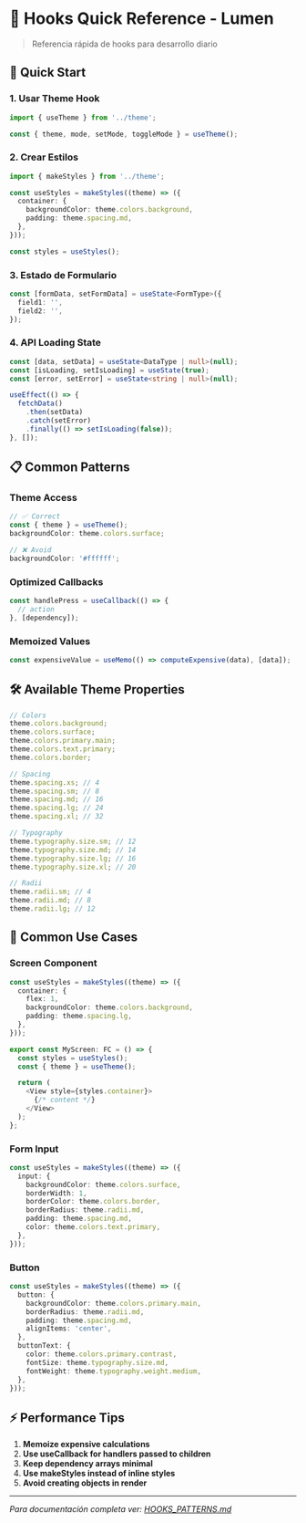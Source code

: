 # 🎣 Hooks Quick Reference - Lumen

> Referencia rápida de hooks para desarrollo diario

## 🚀 Quick Start

### 1. Usar Theme Hook

```typescript
import { useTheme } from '../theme';

const { theme, mode, setMode, toggleMode } = useTheme();
```

### 2. Crear Estilos

```typescript
import { makeStyles } from '../theme';

const useStyles = makeStyles((theme) => ({
  container: {
    backgroundColor: theme.colors.background,
    padding: theme.spacing.md,
  },
}));

const styles = useStyles();
```

### 3. Estado de Formulario

```typescript
const [formData, setFormData] = useState<FormType>({
  field1: '',
  field2: '',
});
```

### 4. API Loading State

```typescript
const [data, setData] = useState<DataType | null>(null);
const [isLoading, setIsLoading] = useState(true);
const [error, setError] = useState<string | null>(null);

useEffect(() => {
  fetchData()
    .then(setData)
    .catch(setError)
    .finally(() => setIsLoading(false));
}, []);
```

## 📋 Common Patterns

### Theme Access

```typescript
// ✅ Correct
const { theme } = useTheme();
backgroundColor: theme.colors.surface;

// ❌ Avoid
backgroundColor: '#ffffff';
```

### Optimized Callbacks

```typescript
const handlePress = useCallback(() => {
  // action
}, [dependency]);
```

### Memoized Values

```typescript
const expensiveValue = useMemo(() => computeExpensive(data), [data]);
```

## 🛠️ Available Theme Properties

```typescript
// Colors
theme.colors.background;
theme.colors.surface;
theme.colors.primary.main;
theme.colors.text.primary;
theme.colors.border;

// Spacing
theme.spacing.xs; // 4
theme.spacing.sm; // 8
theme.spacing.md; // 16
theme.spacing.lg; // 24
theme.spacing.xl; // 32

// Typography
theme.typography.size.sm; // 12
theme.typography.size.md; // 14
theme.typography.size.lg; // 16
theme.typography.size.xl; // 20

// Radii
theme.radii.sm; // 4
theme.radii.md; // 8
theme.radii.lg; // 12
```

## 🔧 Common Use Cases

### Screen Component

```typescript
const useStyles = makeStyles((theme) => ({
  container: {
    flex: 1,
    backgroundColor: theme.colors.background,
    padding: theme.spacing.lg,
  },
}));

export const MyScreen: FC = () => {
  const styles = useStyles();
  const { theme } = useTheme();

  return (
    <View style={styles.container}>
      {/* content */}
    </View>
  );
};
```

### Form Input

```typescript
const useStyles = makeStyles((theme) => ({
  input: {
    backgroundColor: theme.colors.surface,
    borderWidth: 1,
    borderColor: theme.colors.border,
    borderRadius: theme.radii.md,
    padding: theme.spacing.md,
    color: theme.colors.text.primary,
  },
}));
```

### Button

```typescript
const useStyles = makeStyles((theme) => ({
  button: {
    backgroundColor: theme.colors.primary.main,
    borderRadius: theme.radii.md,
    padding: theme.spacing.md,
    alignItems: 'center',
  },
  buttonText: {
    color: theme.colors.primary.contrast,
    fontSize: theme.typography.size.md,
    fontWeight: theme.typography.weight.medium,
  },
}));
```

## ⚡ Performance Tips

1. **Memoize expensive calculations**
2. **Use useCallback for handlers passed to children**
3. **Keep dependency arrays minimal**
4. **Use makeStyles instead of inline styles**
5. **Avoid creating objects in render**

---

_Para documentación completa ver: [HOOKS_PATTERNS.md](./HOOKS_PATTERNS.md)_
